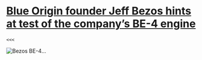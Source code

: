 # [Blue Origin founder Jeff Bezos hints at test of the company’s BE-4 engine](undefined)

    <<<

![Bezos BE-4](http://spacenews.com/wp-content/uploads/2016/03/bezos-be4-2-300x205.jpg)...
  